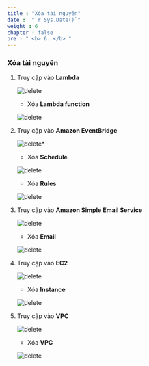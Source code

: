 ```yaml
---
title : "Xóa tài nguyên"
date :  "`r Sys.Date()`" 
weight : 6
chapter : false
pre : " <b> 6. </b> "
---
```


### Xóa tài nguyên

1. Truy cập vào **Lambda**

    ![delete](/images/8-Delete/1.1lambda.png?width=90pc)

    - Xóa **Lambda function**

    ![delete](/images/8-Delete/1.2lambda.png?width=90pc)

2. Truy cập vào **Amazon EventBridge**

    ![delete*](/images/8-Delete/1.3EventBridge.png?width=90pc)

    - Xóa **Schedule**

    ![delete](/images/8-Delete/1.4deleteShedule.png?width=90pc)

    - Xóa **Rules**

    ![delete](/images/8-Delete/1.5deleterule.png?width=90pc)


3. Truy cập vào **Amazon Simple Email Service**

    ![delete](/images/8-Delete/1.6SES.png?width=90pc)

    - Xóa **Email**

    ![delete](/images/8-Delete/1.7deleteSES.png?width=90pc)

4. Truy cập vào **EC2**

    ![delete](/images/8-Delete/1.8EC2.png?width=90pc)

    - Xóa **Instance**

    ![delete](/images/8-Delete/1.9deleteec2.png?width=90pc)

5. Truy cập vào **VPC**

    ![delete](/images/8-Delete/2.0VPC.png?width=90pc)

    - Xóa **VPC**

    ![delete](/images/8-Delete/2.1deleteVPC.png?width=90pc)